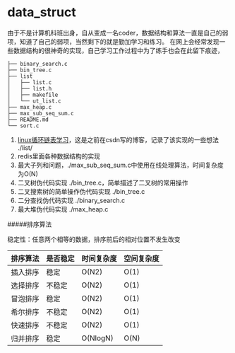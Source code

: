 data_struct
===

由于不是计算机科班出身，自从变成一名coder，数据结构和算法一直是自己的弱项，知道了自己的弱项，当然剩下的就是勤加学习和练习。
在网上会经常发现一些数据结构的很神奇的实现，自己学习工作过程中为了练手也会在此留下痕迹，

```
├── binary_search.c
├── bin_tree.c
├── list
│   ├── list.c
│   ├── list.h
│   ├── makefile
│   └── ut_list.c
├── max_heap.c
├── max_sub_seq_sum.c
├── README.md
└── sort.c
```

1. [linux循环链表学习](http://blog.csdn.net/wzzfeitian/article/details/7816614)，这是之前在csdn写的博客，记录了该实现的一些想法 ./list/
2. redis里面各种数据结构的实现
3. 最大子列和问题，./max_sub_seq_sum.c中使用在线处理算法，时间复杂度为O(N)
4. 二叉树伪代码实现 ./bin_tree.c，简单描述了二叉树的常用操作
5. 二叉搜索树的简单操作伪代码实现 ./bin_tree.c
6. 二分查找伪代码实现 ./binary_search.c
7. 最大堆伪代码实现 ./max_heap.c


#####排序算法

稳定性：任意两个相等的数据，排序前后的相对位置不发生改变

|排序算法|是否稳定|时间复杂度|空间复杂度|
|:-------|:-------|:---------|:---------|
|插入排序|稳定    |O(N2)     |O(1)      |
|选择排序|不稳定  |O(N2)     |O(1)      |
|冒泡排序|稳定    |O(N2)     |O(1)      |
|希尔排序|不稳定  |O(N2)     |O(1)      |
|快速排序|不稳定  |O(N2)     |O(1)      |
|归并排序|稳定    |O(NlogN)  |O(N)      |

